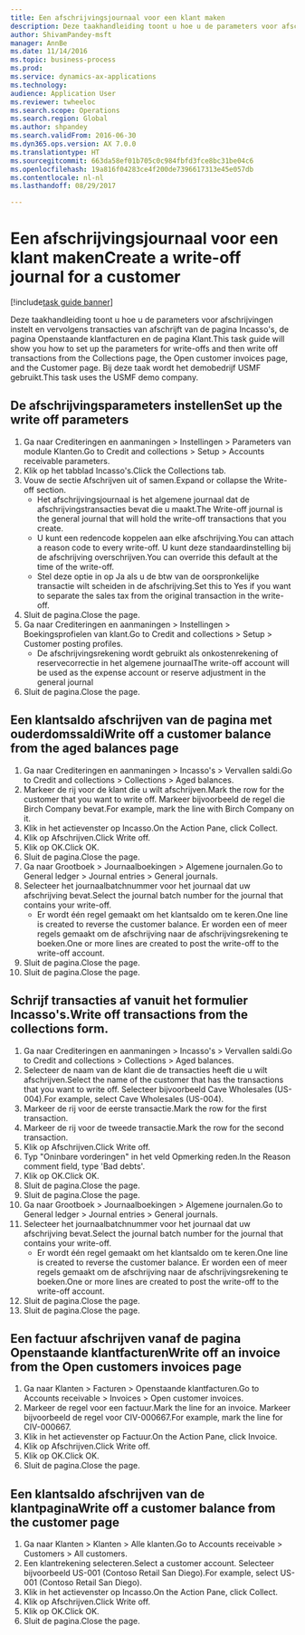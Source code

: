 ```yaml
--- 
title: Een afschrijvingsjournaal voor een klant maken
description: Deze taakhandleiding toont u hoe u de parameters voor afschrijvingen instelt en vervolgens transacties van afschrijft van de pagina Incasso's, de pagina Openstaande klantfacturen en de pagina Klant.
author: ShivamPandey-msft
manager: AnnBe
ms.date: 11/14/2016
ms.topic: business-process
ms.prod: 
ms.service: dynamics-ax-applications
ms.technology: 
audience: Application User
ms.reviewer: twheeloc
ms.search.scope: Operations
ms.search.region: Global
ms.author: shpandey
ms.search.validFrom: 2016-06-30
ms.dyn365.ops.version: AX 7.0.0
ms.translationtype: HT
ms.sourcegitcommit: 663da58ef01b705c0c984fbfd3fce8bc31be04c6
ms.openlocfilehash: 19a816f04283ce4f200de7396617313e45e057db
ms.contentlocale: nl-nl
ms.lasthandoff: 08/29/2017

---
```

# <a name="create-a-write-off-journal-for-a-customer"></a><span data-ttu-id="dcc43-103">Een afschrijvingsjournaal voor een klant maken</span><span class="sxs-lookup"><span data-stu-id="dcc43-103">Create a write-off journal for a customer</span></span>

[!include[task guide banner](../../includes/task-guide-banner.md)]

<span data-ttu-id="dcc43-104">Deze taakhandleiding toont u hoe u de parameters voor afschrijvingen instelt en vervolgens transacties van afschrijft van de pagina Incasso's, de pagina Openstaande klantfacturen en de pagina Klant.</span><span class="sxs-lookup"><span data-stu-id="dcc43-104">This task guide will show you how to set up the parameters for write-offs and then write off transactions from the Collections page, the Open customer invoices page, and the Customer page.</span></span> <span data-ttu-id="dcc43-105">Bij deze taak wordt het demobedrijf USMF gebruikt.</span><span class="sxs-lookup"><span data-stu-id="dcc43-105">This task uses the USMF demo company.</span></span>


## <a name="set-up-the-write-off-parameters"></a><span data-ttu-id="dcc43-106">De afschrijvingsparameters instellen</span><span class="sxs-lookup"><span data-stu-id="dcc43-106">Set up the write off parameters</span></span>
1. <span data-ttu-id="dcc43-107">Ga naar Crediteringen en aanmaningen > Instellingen > Parameters van module Klanten.</span><span class="sxs-lookup"><span data-stu-id="dcc43-107">Go to Credit and collections > Setup > Accounts receivable parameters.</span></span>
2. <span data-ttu-id="dcc43-108">Klik op het tabblad Incasso's.</span><span class="sxs-lookup"><span data-stu-id="dcc43-108">Click the Collections tab.</span></span>
3. <span data-ttu-id="dcc43-109">Vouw de sectie Afschrijven uit of samen.</span><span class="sxs-lookup"><span data-stu-id="dcc43-109">Expand or collapse the Write-off section.</span></span>
    * <span data-ttu-id="dcc43-110">Het afschrijvingsjournaal is het algemene journaal dat de afschrijvingstransacties bevat die u maakt.</span><span class="sxs-lookup"><span data-stu-id="dcc43-110">The Write-off journal is the general journal that will hold the write-off transactions that you create.</span></span>  
    * <span data-ttu-id="dcc43-111">U kunt een redencode koppelen aan elke afschrijving.</span><span class="sxs-lookup"><span data-stu-id="dcc43-111">You can attach a reason code to every write-off.</span></span> <span data-ttu-id="dcc43-112">U kunt deze standaardinstelling bij de afschrijving overschrijven.</span><span class="sxs-lookup"><span data-stu-id="dcc43-112">You can override this default at the time of the write-off.</span></span>  
    * <span data-ttu-id="dcc43-113">Stel deze optie in op Ja als u de btw van de oorspronkelijke transactie wilt scheiden in de afschrijving.</span><span class="sxs-lookup"><span data-stu-id="dcc43-113">Set this to Yes if you want to separate the sales tax from the original transaction in the write-off.</span></span>  
4. <span data-ttu-id="dcc43-114">Sluit de pagina.</span><span class="sxs-lookup"><span data-stu-id="dcc43-114">Close the page.</span></span>
5. <span data-ttu-id="dcc43-115">Ga naar Crediteringen en aanmaningen > Instellingen > Boekingsprofielen van klant.</span><span class="sxs-lookup"><span data-stu-id="dcc43-115">Go to Credit and collections > Setup > Customer posting profiles.</span></span>
    * <span data-ttu-id="dcc43-116">De afschrijvingsrekening wordt gebruikt als onkostenrekening of reservecorrectie in het algemene journaal</span><span class="sxs-lookup"><span data-stu-id="dcc43-116">The write-off account will be used as the expense account or reserve adjustment in the general journal</span></span>   
6. <span data-ttu-id="dcc43-117">Sluit de pagina.</span><span class="sxs-lookup"><span data-stu-id="dcc43-117">Close the page.</span></span>

## <a name="write-off-a-customer-balance-from-the-aged-balances-page"></a><span data-ttu-id="dcc43-118">Een klantsaldo afschrijven van de pagina met ouderdomssaldi</span><span class="sxs-lookup"><span data-stu-id="dcc43-118">Write off a customer balance from the aged balances page</span></span>
1. <span data-ttu-id="dcc43-119">Ga naar Crediteringen en aanmaningen > Incasso's > Vervallen saldi.</span><span class="sxs-lookup"><span data-stu-id="dcc43-119">Go to Credit and collections > Collections > Aged balances.</span></span>
2. <span data-ttu-id="dcc43-120">Markeer de rij voor de klant die u wilt afschrijven.</span><span class="sxs-lookup"><span data-stu-id="dcc43-120">Mark the row for the customer that you want to write off.</span></span> <span data-ttu-id="dcc43-121">Markeer bijvoorbeeld de regel die Birch Company bevat.</span><span class="sxs-lookup"><span data-stu-id="dcc43-121">For example, mark the line with Birch Company on it.</span></span>
3. <span data-ttu-id="dcc43-122">Klik in het actievenster op Incasso.</span><span class="sxs-lookup"><span data-stu-id="dcc43-122">On the Action Pane, click Collect.</span></span>
4. <span data-ttu-id="dcc43-123">Klik op Afschrijven.</span><span class="sxs-lookup"><span data-stu-id="dcc43-123">Click Write off.</span></span>
5. <span data-ttu-id="dcc43-124">Klik op OK.</span><span class="sxs-lookup"><span data-stu-id="dcc43-124">Click OK.</span></span>
6. <span data-ttu-id="dcc43-125">Sluit de pagina.</span><span class="sxs-lookup"><span data-stu-id="dcc43-125">Close the page.</span></span>
7. <span data-ttu-id="dcc43-126">Ga naar Grootboek > Journaalboekingen > Algemene journalen.</span><span class="sxs-lookup"><span data-stu-id="dcc43-126">Go to General ledger > Journal entries > General journals.</span></span>
8. <span data-ttu-id="dcc43-127">Selecteer het journaalbatchnummer voor het journaal dat uw afschrijving bevat.</span><span class="sxs-lookup"><span data-stu-id="dcc43-127">Select the journal batch number for the journal that contains your write-off.</span></span>
    * <span data-ttu-id="dcc43-128">Er wordt één regel gemaakt om het klantsaldo om te keren.</span><span class="sxs-lookup"><span data-stu-id="dcc43-128">One line is created to reverse the customer balance.</span></span> <span data-ttu-id="dcc43-129">Er worden een of meer regels gemaakt om de afschrijving naar de afschrijvingsrekening te boeken.</span><span class="sxs-lookup"><span data-stu-id="dcc43-129">One or more lines are created to post the write-off to the write-off account.</span></span>  
9. <span data-ttu-id="dcc43-130">Sluit de pagina.</span><span class="sxs-lookup"><span data-stu-id="dcc43-130">Close the page.</span></span>
10. <span data-ttu-id="dcc43-131">Sluit de pagina.</span><span class="sxs-lookup"><span data-stu-id="dcc43-131">Close the page.</span></span>

## <a name="write-off-transactions-from-the-collections-form"></a><span data-ttu-id="dcc43-132">Schrijf transacties af vanuit het formulier Incasso's.</span><span class="sxs-lookup"><span data-stu-id="dcc43-132">Write off transactions from the collections form.</span></span>
1. <span data-ttu-id="dcc43-133">Ga naar Crediteringen en aanmaningen > Incasso's > Vervallen saldi.</span><span class="sxs-lookup"><span data-stu-id="dcc43-133">Go to Credit and collections > Collections > Aged balances.</span></span>
2. <span data-ttu-id="dcc43-134">Selecteer de naam van de klant die de transacties heeft die u wilt afschrijven.</span><span class="sxs-lookup"><span data-stu-id="dcc43-134">Select the name of the customer that has the transactions that you want to write off.</span></span> <span data-ttu-id="dcc43-135">Selecteer bijvoorbeeld Cave Wholesales (US-004).</span><span class="sxs-lookup"><span data-stu-id="dcc43-135">For example, select Cave Wholesales (US-004).</span></span>
3. <span data-ttu-id="dcc43-136">Markeer de rij voor de eerste transactie.</span><span class="sxs-lookup"><span data-stu-id="dcc43-136">Mark the row for the first transaction.</span></span>
4. <span data-ttu-id="dcc43-137">Markeer de rij voor de tweede transactie.</span><span class="sxs-lookup"><span data-stu-id="dcc43-137">Mark the row for the second transaction.</span></span>
5. <span data-ttu-id="dcc43-138">Klik op Afschrijven.</span><span class="sxs-lookup"><span data-stu-id="dcc43-138">Click Write off.</span></span>
6. <span data-ttu-id="dcc43-139">Typ "Oninbare vorderingen" in het veld Opmerking reden.</span><span class="sxs-lookup"><span data-stu-id="dcc43-139">In the Reason comment field, type 'Bad debts'.</span></span>
7. <span data-ttu-id="dcc43-140">Klik op OK.</span><span class="sxs-lookup"><span data-stu-id="dcc43-140">Click OK.</span></span>
8. <span data-ttu-id="dcc43-141">Sluit de pagina.</span><span class="sxs-lookup"><span data-stu-id="dcc43-141">Close the page.</span></span>
9. <span data-ttu-id="dcc43-142">Sluit de pagina.</span><span class="sxs-lookup"><span data-stu-id="dcc43-142">Close the page.</span></span>
10. <span data-ttu-id="dcc43-143">Ga naar Grootboek > Journaalboekingen > Algemene journalen.</span><span class="sxs-lookup"><span data-stu-id="dcc43-143">Go to General ledger > Journal entries > General journals.</span></span>
11. <span data-ttu-id="dcc43-144">Selecteer het journaalbatchnummer voor het journaal dat uw afschrijving bevat.</span><span class="sxs-lookup"><span data-stu-id="dcc43-144">Select the journal batch number for the journal that contains your write-off.</span></span>
    * <span data-ttu-id="dcc43-145">Er wordt één regel gemaakt om het klantsaldo om te keren.</span><span class="sxs-lookup"><span data-stu-id="dcc43-145">One line is created to reverse the customer balance.</span></span> <span data-ttu-id="dcc43-146">Er worden een of meer regels gemaakt om de afschrijving naar de afschrijvingsrekening te boeken.</span><span class="sxs-lookup"><span data-stu-id="dcc43-146">One or more lines are created to post the write-off to the write-off account.</span></span>  
12. <span data-ttu-id="dcc43-147">Sluit de pagina.</span><span class="sxs-lookup"><span data-stu-id="dcc43-147">Close the page.</span></span>
13. <span data-ttu-id="dcc43-148">Sluit de pagina.</span><span class="sxs-lookup"><span data-stu-id="dcc43-148">Close the page.</span></span>

## <a name="write-off-an-invoice-from-the-open-customers-invoices-page"></a><span data-ttu-id="dcc43-149">Een factuur afschrijven vanaf de pagina Openstaande klantfacturen</span><span class="sxs-lookup"><span data-stu-id="dcc43-149">Write off an invoice from the Open customers invoices page</span></span>
1. <span data-ttu-id="dcc43-150">Ga naar Klanten > Facturen > Openstaande klantfacturen.</span><span class="sxs-lookup"><span data-stu-id="dcc43-150">Go to Accounts receivable > Invoices > Open customer invoices.</span></span>
2. <span data-ttu-id="dcc43-151">Markeer de regel voor een factuur.</span><span class="sxs-lookup"><span data-stu-id="dcc43-151">Mark the line for an invoice.</span></span> <span data-ttu-id="dcc43-152">Markeer bijvoorbeeld de regel voor CIV-000667.</span><span class="sxs-lookup"><span data-stu-id="dcc43-152">For example, mark the line for CIV-000667.</span></span>
3. <span data-ttu-id="dcc43-153">Klik in het actievenster op Factuur.</span><span class="sxs-lookup"><span data-stu-id="dcc43-153">On the Action Pane, click Invoice.</span></span>
4. <span data-ttu-id="dcc43-154">Klik op Afschrijven.</span><span class="sxs-lookup"><span data-stu-id="dcc43-154">Click Write off.</span></span>
5. <span data-ttu-id="dcc43-155">Klik op OK.</span><span class="sxs-lookup"><span data-stu-id="dcc43-155">Click OK.</span></span>
6. <span data-ttu-id="dcc43-156">Sluit de pagina.</span><span class="sxs-lookup"><span data-stu-id="dcc43-156">Close the page.</span></span>

## <a name="write-off-a-customer-balance-from-the-customer-page"></a><span data-ttu-id="dcc43-157">Een klantsaldo afschrijven van de klantpagina</span><span class="sxs-lookup"><span data-stu-id="dcc43-157">Write off a customer balance from the customer page</span></span>
1. <span data-ttu-id="dcc43-158">Ga naar Klanten > Klanten > Alle klanten.</span><span class="sxs-lookup"><span data-stu-id="dcc43-158">Go to Accounts receivable > Customers > All customers.</span></span>
2. <span data-ttu-id="dcc43-159">Een klantrekening selecteren.</span><span class="sxs-lookup"><span data-stu-id="dcc43-159">Select a customer account.</span></span> <span data-ttu-id="dcc43-160">Selecteer bijvoorbeeld US-001 (Contoso Retail San Diego).</span><span class="sxs-lookup"><span data-stu-id="dcc43-160">For example, select US-001 (Contoso Retail San Diego).</span></span>
3. <span data-ttu-id="dcc43-161">Klik in het actievenster op Incasso.</span><span class="sxs-lookup"><span data-stu-id="dcc43-161">On the Action Pane, click Collect.</span></span>
4. <span data-ttu-id="dcc43-162">Klik op Afschrijven.</span><span class="sxs-lookup"><span data-stu-id="dcc43-162">Click Write off.</span></span>
5. <span data-ttu-id="dcc43-163">Klik op OK.</span><span class="sxs-lookup"><span data-stu-id="dcc43-163">Click OK.</span></span>
6. <span data-ttu-id="dcc43-164">Sluit de pagina.</span><span class="sxs-lookup"><span data-stu-id="dcc43-164">Close the page.</span></span>


